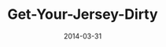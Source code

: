 ---
layout: music 
title: "Get-Your-Jersey-Dirty"
series: "How to Change the World"
date: 2014-03-31 
description: "Chuck Mingo talks about getting our jerseys dirty."
audio: "http://www.crossroads.net/players/media/hq/htctw_02.mp3"
audio-duration: ":"
---